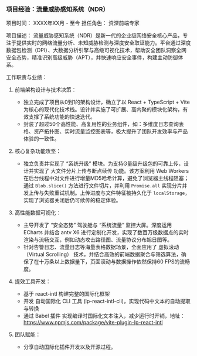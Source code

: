 ### 项目经验：流量威胁感知系统（NDR）

项目时间： XXXX年XX月 - 至今
担任角色： 资深前端专家

项目描述：
流量威胁感知系统（NDR）是新一代的企业级网络安全核心产品，专注于提供实时的网络流量分析、未知威胁检测与深度安全取证能力。平台通过深度数据包检测（DPI）、大数据分析引擎与高级可视化技术，帮助安全团队洞察全网安全态势，精准识别高级威胁（APT），并快速响应安全事件，构建主动防御体系。

工作职责与业绩：

1.  前端架构设计与技术决策：

    - 独立完成了项目从0到1的架构设计，确立了以 React + TypeScript + Vite 为核心的现代化技术栈。设计并实施了可扩展、高内聚的模块化架构，有效支撑了系统功能的快速迭代。
    - 封装了超过50个高性能、高复用性的业务组件，如：多维度日志查询表格、资产拓扑图、实时流量监控图表等，极大提升了团队开发效率与产品体验的一致性。

2.  核心复杂功能攻坚：

    - 独立负责并实现了 “系统升级” 模块。为支持G量级升级包的可靠上传，设计并实现了 大文件分片上传与断点续传 功能。该方案利用 Web Workers 在后台线程中对文件进行增量MD5哈希计算，避免了浏览器主线程阻塞；通过 `Blob.slice()` 方法进行文件切片，并利用 `Promise.all` 实现分片并发上传与失败重试机制。上传进度与文件特征被持久化于 `localStorage`，实现了浏览器关闭后仍可续传的稳定体验。

3.  高性能数据可视化：

    - 主导开发了 “安全态势” 驾驶舱与 “系统流量” 监控大屏。深度运用 ECharts 并结合 antv X6 进行定制化开发，实现了数百万级数据点的实时渲染与流畅交互，例如动态攻击路径图、流量协议分布旭日图等。
    - 针对告警日志、流量日志等海量表格数据场景，全面应用了 虚拟滚动（Virtual Scrolling） 技术，并结合高效的前端数据聚合与筛选算法，确保了在十万条以上数据量下，页面滚动与数据操作依然保持60 FPS的流畅度。

4.  提效工具开发：

    - 基于 react-intl 构建完整的国际化框架
    - 开发 自动国际化 CLI 工具 (lp-react-intl-cli)，实现代码中文本的自动提取与转换
    - 通过 Babel 插件 实现编译时国际化文本注入，减少运行时开销，地址： https://www.npmjs.com/package/vite-plugin-lp-react-intl

5.  团队赋能：
    - 分享自动国际化插件开发以及开源过程。
